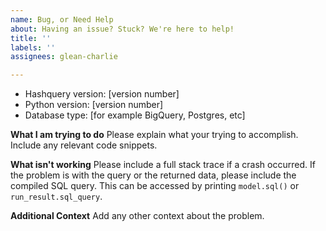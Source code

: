 ```yaml
---
name: Bug, or Need Help
about: Having an issue? Stuck? We're here to help!
title: ''
labels: ''
assignees: glean-charlie

---
```


- Hashquery version: [version number]
- Python version: [version number]
- Database type: [for example BigQuery, Postgres, etc]

**What I am trying to do**
Please explain what your trying to accomplish.
Include any relevant code snippets.

**What isn't working**
Please include a full stack trace if a crash occurred.
If the problem is with the query or the returned data, please include the compiled SQL query. This can be accessed by printing `model.sql()` or `run_result.sql_query`.

**Additional Context**
Add any other context about the problem.
